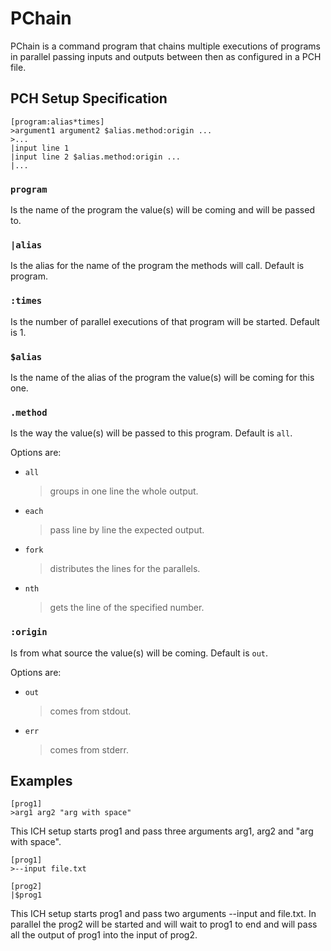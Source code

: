 # PChain

PChain is a command program that chains multiple executions of programs in parallel passing inputs and outputs between then as configured in a PCH file.

## PCH Setup Specification

```pch
[program:alias*times]
>argument1 argument2 $alias.method:origin ...
>...
|input line 1
|input line 2 $alias.method:origin ...
|...
```

### `program`

Is the name of the program the value(s) will be coming and will be passed to.

### `|alias`

Is the alias for the name of the program the methods will call. Default is program.

### `:times`

Is the number of parallel executions of that program will be started. Default is 1.

### `$alias`

Is the name of the alias of the program the value(s) will be coming for this one.

### `.method`

Is the way the value(s) will be passed to this program. Default is `all`.

Options are:

- `all`
  > groups in one line the whole output.
- `each`
  > pass line by line the expected output.
- `fork`
  > distributes the lines for the parallels.
- `nth`
  > gets the line of the specified number.

### `:origin`

Is from what source the value(s) will be coming. Default is `out`.

Options are:

- `out`
  > comes from stdout.
- `err`
  > comes from stderr.

## Examples

```pch
[prog1]
>arg1 arg2 "arg with space"
```

This ICH setup starts prog1 and pass three arguments arg1, arg2 and "arg with space".

```pch
[prog1]
>--input file.txt

[prog2]
|$prog1
```

This ICH setup starts prog1 and pass two arguments --input and file.txt. In parallel the prog2 will be started and will wait to prog1 to end and will pass all the output of prog1 into the input of prog2.
